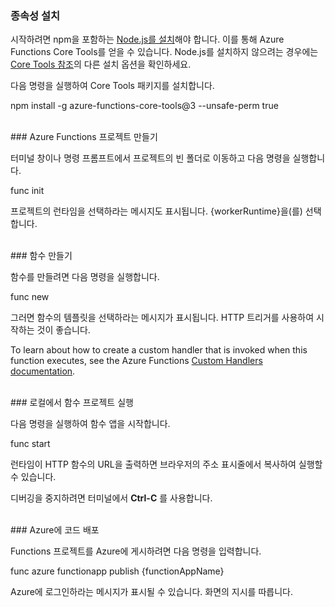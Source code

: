 ### <a name="install-dependencies"></a>종속성 설치

시작하려면 npm을 포함하는 <a href="https://go.microsoft.com/fwlink/?linkid=2016195" target="_blank">Node.js를 설치</a>해야 합니다. 이를 통해 Azure Functions Core Tools를 얻을 수 있습니다. Node.js를 설치하지 않으려는 경우에는 <a href="https://go.microsoft.com/fwlink/?linkid=2016192" target="_blank">Core Tools 참조</a>의 다른 설치 옵션을 확인하세요.

다음 명령을 실행하여 Core Tools 패키지를 설치합니다.

<MarkdownHighlighter>npm install -g azure-functions-core-tools@3 --unsafe-perm true</MarkdownHighlighter>

<br/>
### <a name="create-an-azure-functions-project"></a>Azure Functions 프로젝트 만들기

터미널 창이나 명령 프롬프트에서 프로젝트의 빈 폴더로 이동하고 다음 명령을 실행합니다.

<MarkdownHighlighter>func init</MarkdownHighlighter>

프로젝트의 런타임을 선택하라는 메시지도 표시됩니다. {workerRuntime}을(를) 선택합니다.

<br/>
### <a name="create-a-function"></a>함수 만들기

함수를 만들려면 다음 명령을 실행합니다.

<MarkdownHighlighter>func new</MarkdownHighlighter>

그러면 함수의 템플릿을 선택하라는 메시지가 표시됩니다. HTTP 트리거를 사용하여 시작하는 것이 좋습니다.

<StackInstructions customStack={true}>To learn about how to create a custom handler that is invoked when this function executes, see the Azure Functions <a href="https://go.microsoft.com/fwlink/?linkid=2138621" target="_blank">Custom Handlers documentation</a>.</StackInstructions>

<br/>
### <a name="run-your-function-project-locally"></a>로컬에서 함수 프로젝트 실행

다음 명령을 실행하여 함수 앱을 시작합니다.

<MarkdownHighlighter>func start</MarkdownHighlighter>

런타임이 HTTP 함수의 URL을 출력하면 브라우저의 주소 표시줄에서 복사하여 실행할 수 있습니다.

디버깅을 중지하려면 터미널에서 **Ctrl-C** 를 사용합니다.

<br/>
### <a name="deploy-your-code-to-azure"></a>Azure에 코드 배포

Functions 프로젝트를 Azure에 게시하려면 다음 명령을 입력합니다.

<MarkdownHighlighter>func azure functionapp publish {functionAppName}</MarkdownHighlighter>

Azure에 로그인하라는 메시지가 표시될 수 있습니다. 화면의 지시를 따릅니다.
